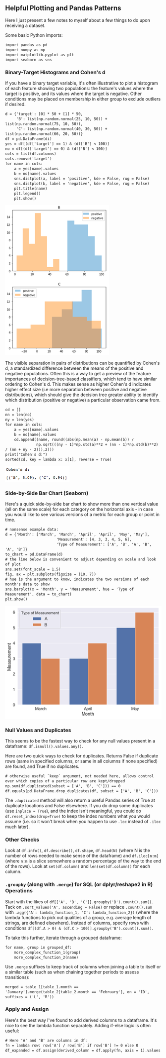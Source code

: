 ## Helpful Plotting and Pandas Patterns

Here I just present a few notes to myself about a few things to do upon receiving a dataset.

Some basic Python imports:

```
import pandas as pd
import numpy as np
import matplotlib.pyplot as plt
import seaborn as sns
```


### Binary-Target Histograms and Cohen's d

If you have a binary target variable, it's often illustrative to plot a histogram of each feature showing two populations: the feature's values where the target is positive, and its values where the target is negative.  Other conditions may be placed on membership in either group to exclude outliers if desired.

```
d = {'target': [0] * 50 + [1] * 50,
     'B': list(np.random.normal(25, 10, 50)) + list(np.random.normal(75, 10, 50)),
     'C': list(np.random.normal(40, 30, 50)) + list(np.random.normal(66, 20, 50))}
df = pd.DataFrame(di)
yes = df[(df['target'] == 1) & (df['B'] < 100)]
no = df[(df['target'] == 0) & (df['B'] < 100)]
cols = list(df.columns)
cols.remove('target')
for name in cols:
    a = yes[name].values
    b = no[name].values
    sns.distplot(a, label = 'positive', kde = False, rug = False)
    sns.distplot(b, label = 'negative', kde = False, rug = False)
    plt.title(name)
    plt.legend()
    plt.show()
```

![hists](hists.png)

The visible separation in pairs of distributions can be quantified by Cohen's d, a standardized difference between the means of the positive and negative populations.  Often this is a way to get a preview of the feature importances of decision-tree-based classifiers, which tend to have similar ordering to Cohen's d. This makes sense as higher Cohen's d indicates higher effect size (i.e more separation between positive and negative distributions), which should give the decision tree greater ability to identify which distribution (positive or negative) a particular observation came from.

```
cd = []
nn = len(no)
ny = len(yes)
for name in cols:
    a = yes[name].values
    b = no[name].values
    cd.append((name, round((abs(np.mean(a) - np.mean(b)) /
              np.sqrt(((ny - 1)*np.std(a)**2 + (nn - 1)*np.std(b)**2) / (nn + ny - 2))),2)))
print("Cohen's d:")
sorted(cd, key = lambda x: x[1], reverse = True)
```

![cohen](cohen.png)


### Side-by-Side Bar Chart (Seaborn)

Here's a quick side-by-side bar chart to show more than one vertical value (all on the same scale) for each category on the horizontal axis - in case you would like to see various versions of a metric for each group or point in time.

```
# nonsense example data:
d = {'Month': ['March', 'March', 'April', 'April', 'May', 'May'],
                       'Measurement': [4, 3, 3, 4, 5, 6],
                       'Type of Measurement': ['A', 'B', 'A', 'B', 'A', 'B']}
to_chart = pd.DataFrame(d)
# the line below is convenient to adjust depending on scale and look of plot
sns.set(font_scale = 1.5)
fig, ax = plt.subplots(figsize = (10, 7))
# hue is the argument to know, indicates the two versions of each month's data to show
sns.barplot(x = 'Month', y = 'Measurement', hue = 'Type of Measurement', data = to_chart)
plt.show()
```

![sbs_bar](sbs_bar.png)


### Null Values and Duplicates

This seems to be the fastest way to check for any null values present in a dataframe: `df.isnull().values.any()`.

Here are two quick ways to check for duplicates. Returns False if duplicate rows (same in specified columns, or same in all columns if none specified) are found, and True if no duplicates.

```
# otherwise useful `keep` argument, not needed here, allows control over which copies of a particular row are kept/dropped
np.sum(df.duplicated(subset = ['A', 'B', 'C'])) == 0
df.equals(pd.DataFrame.drop_duplicates(df, subset = ['A', 'B', 'C']))
```

The `.duplicated` method will also return a useful Pandas series of True at duplicate locations and False elsewhere.  If you do drop some duplicates (use `inplace = True`), and the index isn't meaningful, you could do `df.reset_index(drop=True)` to keep the index numbers what you would assume (i.e. so it won't break when you happen to use `.loc` instead of `.iloc` much later).


### Other Checks

Look at `df.info()`, `df.describe()`, `df.shape`, `df.head(N)` (where N is the number of rows needed to make sense of the dataframe) and `df.iloc[n:m]` (where `n:m` is a slice somewhere a random percentage of the way to the end of the rows).  Look at `set(df.column)` and `len(set(df.column))` for each column.


### `.groupby` (along with `.merge`) for SQL (or dplyr/reshape2 in R) Operations

Start with the likes of `df[['A', 'B', 'C']].groupby('B').count().sum()`.  Tack on `.sort_values('A', ascending = False)` or replace `.count().sum` with `.agg({'A': lambda_function_1, 'C': lambda_function_2})` (where the lambda functions to pick out qualities of a group, e.g. average length of strings, are defined elsewhere).  Instead of columns, specify rows with conditions `df[(df.A > 0) & (df.C > 100)].groupby('B').count().sum()`.

To take this further, iterate through a grouped dataframe:

```
for name, group in grouped_df:
    more_complex_function_1(group)
    more_complex_function_2(name)
```

Use `.merge` suffixes to keep track of columns when joining a table to itself or a similar table (such as when chaining together periods to assess transitions):

```
merged = table_1[table_1.month == 'January'].merge(table_2[table_2.month == 'February'], on = 'ID', suffixes = ('L', 'R'))
```


### Apply and Assign

Here's the best way I've found to add derived columns to a dataframe. It's nice to see the lambda function separately. Adding if-else logic is often useful:

```
# Here 'A' and 'B' are columns in df:
fn = lambda row: row['A'] / row['B'] if row['B'] != 0 else 0
df_expanded = df.assign(derived_column = df.apply(fn, axis = 1).values
```
